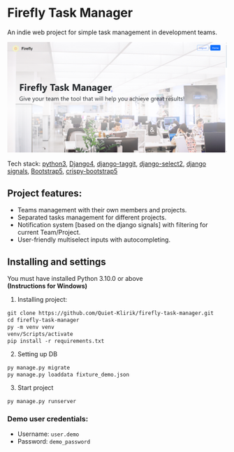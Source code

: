 # Firefly Task Manager

An indie web project for simple task management in development teams.

![image](./readme_assets/index.png)

Tech stack: [python3](https://www.python.org/downloads/release/python-3100/), [Django4](https://docs.djangoproject.com/en/4.2/), [django-taggit](https://django-taggit.readthedocs.io/en/stable/), [django-select2](https://django-select2.readthedocs.io/en/8.1.2/), [django signals](https://docs.djangoproject.com/en/4.2/topics/signals/), [Bootstrap5](https://getbootstrap.com/docs/5.3/getting-started/introduction/), [crispy-bootstrap5](https://pypi.org/project/crispy-bootstrap5/)

## Project features:

 - Teams management with their own members and projects.
 - Separated tasks management for different projects.
 - Notification system [based on the django signals] with filtering for current Team/Project.
 - User-friendly multiselect inputs with autocompleting.

## Installing and settings

You must have installed Python 3.10.0 or above<br>
__(Instructions for Windows)__

1. Installing project:
```commandline
git clone https://github.com/Quiet-Klirik/firefly-task-manager.git
cd firefly-task-manager
py -m venv venv
venv/Scripts/activate
pip install -r requirements.txt
```

2. Setting up DB
```commandline
py manage.py migrate
py manage.py loaddata fixture_demo.json
```

3. Start project
```commandline
py manage.py runserver
```

### Demo user credentials:<br>
- Username: `user.demo`<br>
- Password: `demo_password`

